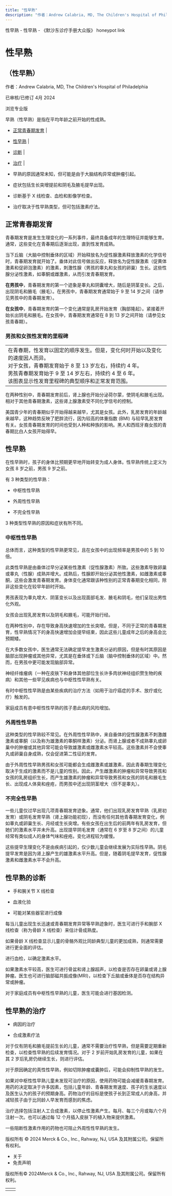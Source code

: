 ```yaml
---
title: "性早熟"
description: "作者：Andrew Calabria, MD, The Children's Hospital of Philadelphia"
---
```


﻿性早熟 \- 性早熟 \- 《默沙东诊疗手册大众版》 honeypot link

# 性早熟

## （性早熟）

作者：Andrew Calabria, MD, The Children's Hospital of Philadelphia

已审核/已修订 4月 2024

浏览专业版

早熟（性早熟）是指在平均年龄之前开始的性成熟。

- [正常青春期发育](#正常青春期发育_v42289831_zh) \|
- [性早熟](#性早熟_v21912772_zh) \|
- [诊断](#诊断_v1562564_zh) \|
- [治疗](#治疗_v1562565_zh) \|

- 早熟的原因通常未知，但可能是由于大脑结构异常或肿瘤引起。

- 症状包括生长突增提前和阴毛及腋毛提早出现。

- 诊断基于 X 线检查、血检和影像学检查。

- 治疗取决于性早熟类型，但可包括激素疗法。


## 正常青春期发育

青春期发育是发生生理变化的一系列事件，最终具备成年的生理特征并能够生育。通常，这些变化在青春期后逐渐出现，直到性发育成熟。

当下丘脑（大脑中控制垂体的区域）开始释放名为促性腺激素释放激素的化学信号时，青春期发育就开始了。垂体对此信号做出反应，释放名为促性腺激素（促黄体激素和促卵泡激素）的激素，刺激性腺（男孩的睾丸和女孩的卵巢）生长。这些性腺分泌性激素，如睾酮或雌激素，从而引发青春期发育。

**在男孩中**，青春期发育的第一个迹象是睾丸和阴囊增大，随后是阴茎变长。之后，出现阴毛和腋毛（腋毛）。在男孩中，青春期发育通常始于 9 至 14 岁之间（请参见男孩中的青春期发育）。

**在女孩中**，青春期发育的第一个变化通常是乳房开始发育（胸部隆起）。紧接着开始长出阴毛和腋毛。在女孩中，青春期发育通常在 8 到 13 岁之间开始（请参见女孩青春期）。

### 男孩和女孩性发育的里程碑

|     |
| --- |
| 在青春期，性发育以固定的顺序发生。但是，变化何时开始以及变化的速度因人而异。<br>对于女孩，青春期发育始于 8 至 13 岁左右，持续约 4 年。<br>男孩青春期发育始于 9 至 14 岁左右，持续约 4 至 6 年。<br>该图表显示性发育里程碑的典型顺序和正常发育范围。<br> |

在两种性别中，青春期发育前后，肾上腺也开始分泌荷尔蒙，使阴毛和腋毛出现。相对于其他青春期激素，这些肾上腺激素受不同化学信号的控制。

美国青少年的青春期似乎开始得越来越早，尤其是女孩。此外，乳房发育的年龄越来越早，这种趋势反映了肥胖流行，因为较高的体重指数 (BMI) 与较早乳房发育有关。女孩青春期发育的时间也受到人种和种族的影响。黑人和西班牙裔女孩的青春期比白人女孩开始得早。

## 性早熟

在性早熟时，孩子的身体比预期更早地开始转变为成人身体。性早熟传统上定义为女孩 8 岁之前，男孩 9 岁之前。

有 3 种类型的性早熟：

- 中枢性性早熟

- 外周性性早熟

- 不完全性早熟


3 种类型性早熟的原因和症状有所不同。

### 中枢性性早熟

总体而言，这种类型的性早熟更常见，且在女孩中的出现频率是男孩中的 5 到 10 倍。

此类性早熟是由垂体过早分泌某些性激素（促性腺激素）所致。这些激素导致卵巢或睾丸（性腺）成熟并增大。成熟后，性腺即开始分泌其他性激素，如雌激素或睾酮，这些会激发青春期发育。身体变化通常跟该种性别的正常青春期变化相同，除非这些变化在较早年龄时开始。

男孩表现为睾丸增大、阴茎变长以及出现面部毛发、腋毛和阴毛，他们呈现出男性化外观。

女孩会出现乳房发育以及阴毛和腋毛，可能开始行经。

在两种性别中，存在导致身高快速增加的生长突增。但是，不同于正常的青春期发育，性早熟情况下的身高快速增加会提早结束，因此这些儿童成年之后的身高会比预期矮。

在大多数女孩中，医生通常无法确定提早发生激素分泌的原因，但是有时其原因是脑部出现肿瘤或其他异常，尤其是在垂体或下丘脑（脑中控制垂体的区域）中。然而，在男孩中更可能发现脑部异常。

神经纤维瘤病（一种在皮肤下和身体其他部位生长许多肉状神经组织赘生物的疾病）和其他一些罕见疾病也与中枢性性早熟有关。

有时中枢性性早熟是由某些疾病的治疗方法（如用于治疗癌症的手术、放疗或化疗）触发的。

家庭成员有患中枢性性早熟的孩子患此病的风险增加。

### 外周性性早熟

这种类型的性早熟较不常见。在外周性性早熟中，来自垂体的促性腺激素不刺激雌激素或睾酮（以及称为雄激素的睾酮样激素）分泌。而肾上腺或者不成熟睾丸或卵巢中的肿瘤或其他异常可能会导致雄激素或雌激素水平较高。这些激素并不会使睾丸或卵巢自身成熟，仅会促进第二性征的发育。

由于外周性性早熟男孩和女孩可能都会生成雌激素或雄激素，因此青春期生理变化取决于生成的激素而不是儿童的性别。因此，产生雌激素的肿瘤和异常导致男孩和女孩的乳房组织生长，而产生雄激素的肿瘤和异常导致男孩和女孩的阴毛和腋毛生长、出现成人体臭和痤疮，而男孩中还出现阴茎增大（但不是睾丸）。

### 不完全性早熟

一些儿童仅过早出现几项青春期发育迹象。通常，他们出现乳房发育早熟（乳房初发育）或阴毛发育早熟（肾上腺功能初现），而没有任何其他青春期发育变化，例如睾丸或卵巢生长、月经或生长突增。有些女孩在出生后的前两年有乳房发育，但她们的激素水平并未升高。出现提早阴毛发育（通常在 6 岁至 8 岁之间）的儿童经常有类似成人的身体气味和痤疮。变化进程较为缓慢。

这些提早生理变化不是由疾病引起的，仅少数儿童会继续发展为实际性早熟。阴毛提早发育是因为肾上腺产生的雄激素水平升高。但是，随着阴毛提早发育，促性腺激素和雌激素水平不会升高。

## 性早熟的诊断

- 手和腕关节 X 线检查

- 血液化验

- 可能对某些器官进行成像


每当儿童出现生长迅速或青春期发育异常等早熟迹象时，医生可进行手和腕部 X 线检查（称为骨龄 X 线检查）来估计骨成熟度。

如果骨龄 X 线检查显示儿童的骨骼外观比同龄典型儿童的更加成熟，则通常需要进行更全面的评估。

进行血检，以确定激素水平。

如果激素水平较高，医生可进行骨盆和肾上腺超声，以检查是否存在卵巢或肾上腺肿瘤。医生也可进行脑部磁共振成像(MRI)，以检查下丘脑或垂体是否存在结构异常或肿瘤。

对于家庭成员有中枢性性早熟的儿童，医生可能会进行基因检测。

## 性早熟的治疗

- 病因的治疗

- 合成激素疗法


对于仅有阴毛和腋毛提前生长的儿童，通常不需要治疗性早熟，但是需要定期重新检查，以检查性早熟的后续发育情况。对于 2 岁前开始乳房发育的儿童，如果在其 2 岁后乳房仍继续生长，则进行评估。

对于原因确定的真性性早熟，例如切除肿瘤或囊肿后，可能会抑制性早熟的发生。

如果对中枢性性早熟儿童未发现可治疗的原因，使用药物可能会减缓青春期发育。用药的决定取决于许多因素，包括儿童年龄、青春期发育速度、孩子的生长速度以及医生认为的孩子的预期身高。药物治疗的目标是使孩子长到正常成人的身高，并减轻孩子由于比同龄人早发育而感到的焦虑。

治疗选择包括注射人工合成激素，以停止性激素产生。每月、每三个月或每六个月注射一次。也可以通过每 12 个月插入皮肤下的植入物来提供激素。

一些阻断性激素作用的药物也可阻止外周性性早熟的发生。



版权所有 © 2024
Merck & Co., Inc., Rahway, NJ, USA 及其附属公司。保留所有权利。

- 关于
- 免责声明

版权所有© 2024Merck & Co., Inc., Rahway, NJ, USA 及其附属公司。保留所有权利。

|     |     |
| --- | --- |
|  |  |